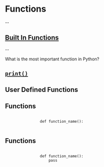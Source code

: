 # Functions
--

## [Built In Functions](https://docs.python.org/3/library/functions.html)
--

What is the most important function in Python?

[`print()`](https://docs.python.org/3/library/functions.html#print) <!-- .element: class="fragment" -->
--
## User Defined Functions

<div class="reveal">
    <div class="slides">
        <section> 
            <section data-auto-animate>
            <h2 data-id="code-title">Functions</h2>
            <pre data-id="code-animation"><code class="hljs" data-trim>
                def function_name():
            </code></pre>
            </section>
            <section data-auto-animate>
            <h2 data-id="code-title">Functions</h2>
            <pre data-id="code-animation"><code class="hljs" data-trim>
                def function_name():
                    pass
            </code></pre>
            </section>
        </section>
    </div>
</div>